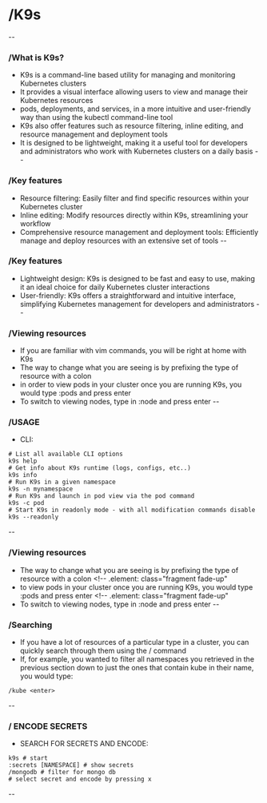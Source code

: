# /K9s
--
### /What is K9s?
* K9s is a command-line based utility for managing and monitoring Kubernetes clusters <!-- .element: class="fragment fade-up" -->
* It provides a visual interface allowing users to view and manage their Kubernetes resources <!-- .element: class="fragment fade-up" -->
* pods, deployments, and services, in a more intuitive and user-friendly way than using the kubectl command-line tool <!-- .element: class="fragment fade-up" -->
* K9s also offer features such as resource filtering, inline editing, and resource management and deployment tools <!-- .element: class="fragment fade-up" -->
* It is designed to be lightweight, making it a useful tool for developers and administrators who work with Kubernetes clusters on a daily basis <!-- .element: class="fragment fade-up" -->
--
### /Key features
* Resource filtering: Easily filter and find specific resources within your Kubernetes cluster <!-- .element: class="fragment fade-up" -->
* Inline editing: Modify resources directly within K9s, streamlining your workflow <!-- .element: class="fragment fade-up" -->
* Comprehensive resource management and deployment tools: Efficiently manage and deploy resources with an extensive set of tools <!-- .element: class="fragment fade-up" -->
--
### /Key features
* Lightweight design: K9s is designed to be fast and easy to use, making it an ideal choice for daily Kubernetes cluster interactions <!-- .element: class="fragment fade-up" -->
* User-friendly: K9s offers a straightforward and intuitive interface, simplifying Kubernetes management for developers and administrators <!-- .element: class="fragment fade-up" -->
--
### /Viewing resources
* If you are familiar with vim commands, you will be right at home with K9s <!-- .element: class="fragment fade-up" -->
* The way to change what you are seeing is by prefixing the type of resource with a colon <!-- .element: class="fragment fade-up" -->
* in order to view pods in your cluster once you are running K9s, you would type :pods and press enter <!-- .element: class="fragment fade-up" -->
* To switch to viewing nodes, type in :node and press enter <!-- .element: class="fragment fade-up" -->
--
### /USAGE

* CLI:

```
# List all available CLI options
k9s help
# Get info about K9s runtime (logs, configs, etc..)
k9s info
# Run K9s in a given namespace
k9s -n mynamespace
# Run K9s and launch in pod view via the pod command
k9s -c pod
# Start K9s in readonly mode - with all modification commands disable
k9s --readonly
```
<!-- .element: class="fragment fade-up" -->
--
### /Viewing resources
* The way to change what you are seeing is by prefixing the type of resource with a colon <!-- .element: class="fragment fade-up"
* to view pods in your cluster once you are running K9s, you would type :pods and press enter <!-- .element: class="fragment fade-up"
* To switch to viewing nodes, type in :node and press enter <!-- .element: class="fragment fade-up" -->
--
### /Searching
* If you have a lot of resources of a particular type in a cluster, you can quickly search through them using the / command <!-- .element: class="fragment fade-up" -->
* If, for example, you wanted to filter all namespaces you retrieved in the previous section down to just the ones that contain kube in their name, you would type:

```
/kube <enter>
```
<!-- .element: class="fragment fade-up" -->
--
### / ENCODE SECRETS
* SEARCH FOR SECRETS AND ENCODE: <!-- .element: class="fragment fade-up" -->

```
k9s # start
:secrets [NAMESPACE] # show secrets
/mongodb # filter for mongo db
# select secret and encode by pressing x
```
<!-- .element: class="fragment fade-up" -->
--